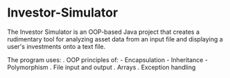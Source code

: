 # Investor-Simulator
The Investor Simulator is an OOP-based Java project that creates a rudimentary tool for analyzing asset data from an input file and displaying a user's investments onto a text file.

The program uses:
  . OOP principles of:
      - Encapsulation
      - Inheritance
      - Polymorphism
  . File input and output
  . Arrays
  . Exception handling
